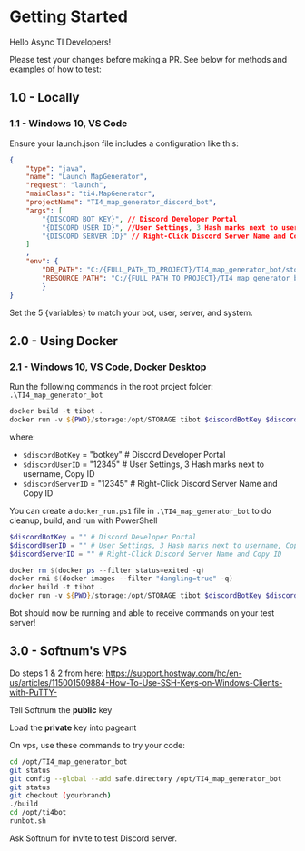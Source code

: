 # Getting Started

Hello Async TI Developers!

Please test your changes before making a PR. See below for methods and examples of how to test:

## 1.0 - Locally

### 1.1 - Windows 10, VS Code

Ensure your launch.json file includes a configuration like this:

```json
{
    "type": "java",
    "name": "Launch MapGenerator",
    "request": "launch",
    "mainClass": "ti4.MapGenerator",
    "projectName": "TI4_map_generator_discord_bot",
    "args": [
        "{DISCORD_BOT_KEY}", // Discord Developer Portal
        "{DISCORD USER ID}", //User Settings, 3 Hash marks next to username, Copy ID
        "{DISCORD SERVER ID}" // Right-Click Discord Server Name and Copy ID
    ]
    ,
    "env": {
        "DB_PATH": "C:/{FULL_PATH_TO_PROJECT}/TI4_map_generator_bot/storage",
        "RESOURCE_PATH": "C:/{FULL_PATH_TO_PROJECT}/TI4_map_generator_bot/src/main/resources"
        }
}
```

Set the 5 {variables} to match your bot, user, server, and system.

## 2.0 - Using Docker

### 2.1 - Windows 10, VS Code, Docker Desktop

Run the following commands in the root project folder: `.\TI4_map_generator_bot`

```powershell
docker build -t tibot .
docker run -v ${PWD}/storage:/opt/STORAGE tibot $discordBotKey $discordUserID $discordServerID
```

where:

- `$discordBotKey` = "botkey" # Discord Developer Portal
- `$discordUserID` = "12345" # User Settings, 3 Hash marks next to username, Copy ID
- `$discordServerID` = "12345" # Right-Click Discord Server Name and Copy ID

You can create a `docker_run.ps1` file in `.\TI4_map_generator_bot` to do cleanup, build, and run with PowerShell

```powershell
$discordBotKey = "" # Discord Developer Portal
$discordUserID = "" # User Settings, 3 Hash marks next to username, Copy ID
$discordServerID = "" # Right-Click Discord Server Name and Copy ID

docker rm $(docker ps --filter status=exited -q)
docker rmi $(docker images --filter "dangling=true" -q)
docker build -t tibot .
docker run -v ${PWD}/storage:/opt/STORAGE tibot $discordBotKey $discordUserID $discordServerID
```

Bot should now be running and able to receive commands on your test server!

## 3.0 - Softnum's VPS

Do steps 1 & 2 from here: https://support.hostway.com/hc/en-us/articles/115001509884-How-To-Use-SSH-Keys-on-Windows-Clients-with-PuTTY-

Tell Softnum the **public** key

Load the **private** key into pageant

On vps, use these commands to try your code:

```bash
cd /opt/TI4_map_generator_bot
git status
git config --global --add safe.directory /opt/TI4_map_generator_bot
git status
git checkout (yourbranch)
./build
cd /opt/ti4bot
runbot.sh
```

Ask Softnum for invite to test Discord server.
